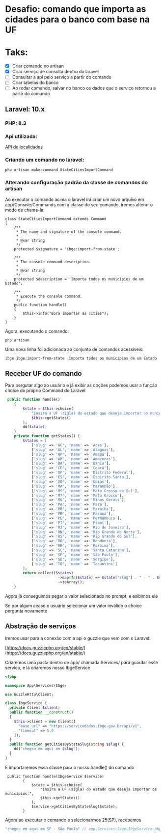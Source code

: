 # Desafio: comando que importa as cidades para o banco com base na UF

# Taks:

- [x]  Criar comando no artisan
- [x]  Criar serviço de consulta dentro do laravel
- [ ]  Consultar a api pelo serviço a partir do comando
- [ ]  Criar tabelas do banco
- [ ]  Ao rodar comando, salvar no banco os dados que o serviço retornou a partir do comando

## Laravel: 10.x

### PHP: 8.3

### Api utilizada:

[API de localidades](https://servicodados.ibge.gov.br/api/docs/localidades#api-Municipios-estadosUFMunicipiosGet)

 

### Criando um comando no laravel:

```php
php artisan make:command StateCitiesImportCommand
```

### Alterando configuração padrão da classe de comandos do artisan

Ao executar o comando acima o laravel irá criar um novo arquivo em app/Console/Commands com a classe do seu comando, iremos alterar o modo de chama-la:

 

```
class StateCitiesImportCommand extends Command
{
    /**
     * The name and signature of the console command.
     *
     * @var string
     */
    protected $signature = 'ibge:import-from-state';

    /**
     * The console command description.
     *
     * @var string
     */
    protected $description = 'Importa todos os municípios de um Estado';

    /**
     * Execute the console command.
     */
    public function handle()
    {
        $this->info("Bora importar as cities");
    }
}
```

Agora, executando o comando:

```php
php artisan
```

Uma nova linha foi adicionada ao conjunto de comandos acessíveis:

`ibge
ibge:import-from-state  Importa todos os municípios de um Estado`

## Receber UF do comando

Para pergutar algo ao usuário e já exibir as opções podemos usar a função choice do próprio Command do Laravel

```php
 public function handle()
    {
        $state = $this->choice(
            "Insira a UF (sigla) do estado que deseja importar os municípios:",
            $this->getStates()
        );
        dd($state);
    }
    private function getStates() {
        $states = [
            ['slug' => 'AC', 'name' => 'Acre'],
            ['slug' => 'AL', 'name' => 'Alagoas'],
            ['slug' => 'AP', 'name' => 'Amapá'],
            ['slug' => 'AM', 'name' => 'Amazonas'],
            ['slug' => 'BA', 'name' => 'Bahia'],
            ['slug' => 'CE', 'name' => 'Ceará'],
            ['slug' => 'DF', 'name' => 'Distrito Federal'],
            ['slug' => 'ES', 'name' => 'Espirito Santo'],
            ['slug' => 'GO', 'name' => 'Goiás'],
            ['slug' => 'MA', 'name' => 'Maranhão'],
            ['slug' => 'MS', 'name' => 'Mato Grosso do Sul'],
            ['slug' => 'MT', 'name' => 'Mato Grosso'],
            ['slug' => 'MG', 'name' => 'Minas Gerais'],
            ['slug' => 'PA', 'name' => 'Pará'],
            ['slug' => 'PB', 'name' => 'Paraíba'],
            ['slug' => 'PR', 'name' => 'Paraná'],
            ['slug' => 'PE', 'name' => 'Pernambuco'],
            ['slug' => 'PI', 'name' => 'Piauí'],
            ['slug' => 'RJ', 'name' => 'Rio de Janeiro'],
            ['slug' => 'RN', 'name' => 'Rio Grande do Norte'],
            ['slug' => 'RS', 'name' => 'Rio Grande do Sul'],
            ['slug' => 'RO', 'name' => 'Rondônia'],
            ['slug' => 'RR', 'name' => 'Roraima'],
            ['slug' => 'SC', 'name' => 'Santa Catarina'],
            ['slug' => 'SP', 'name' => 'São Paulo'],
            ['slug' => 'SE', 'name' => 'Sergipe'],
            ['slug' => 'TO', 'name' => 'Tocantins']
        ];
        return collect($states)
                        ->map(fn($state) => $state["slug"] . " - " . $state["name"])
                        ->toArray();
    }
```

Agora já conseguimos pegar o valor selecionado no prompt, e exibimos ele

Se por algum acaso o usuário selecionar um valor inválido o choice pergunta novamente

## Abstração de serviços

Iremos usar para a conexão com a api o guzzle que vem com o Laravel:

[https://docs.guzzlephp.org/en/stable/](https://docs.guzzlephp.org/en/stable/)

Criaremos uma pasta dentro de app/ chamada Services/ para guardar esse servico, e lá criaremos nosso IbgeService

```php
<?php

namespace App\Services\Ibge;

use GuzzleHttp\Client;

class IbgeService {
  private Client $client;
  public function __construct()
  {
    $this->client = new Client([
      "base_url" => "https://servicodados.ibge.gov.br/api/v1",
      "timeout" => 5.0
    ]);
  }
  public function getCitiesByStateSlug(string $slug) {
    dd("chegou em aqui em $slug");
  }
}
```

E importaremos essa classe para o nosso handle() do comando 

```
 public function handle(IbgeService $service)
        {
            $state = $this->choice(
                "Insira a UF (sigla) do estado que deseja importar os municípios:",
                $this->getStates()
            );
            $service->getCitiesByStateSlug($state);
        }
```

Agora ao executar o comando e selecionarmos 25(SP), recebemos

```php
"chegou em aqui em SP - São Paulo" // app\Services\Ibge\IbgeService.php:17
```
